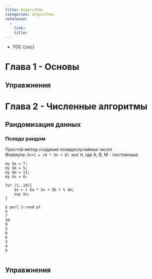```yaml
---
title: Algorithms
categories: algorithms
reference:
  -
    link:
    title:
---
```


* TOC 
{:toc}

# Глава 1 - Основы
## Управжнения
# Глава 2 - Численные алгоритмы
## Рандомизация данных
### Псевдо рандом

Простой метод создания псевдослучайных чисел  
Формула: ```Xn+1 = (A * Xn + B) mod M```, где A, B, M - постоянные

<pre><code class="perl">my $a = 7;
my $b = 5;
my $m = 11;
my $x = 0;

for (1..10){
    $x = ( $a * $x + $b ) % $m;
    say $x;
}

$ perl 2-rand.pl
5
7
10
9
2
8
6
3
4
0

</code></pre>

## Управжнения